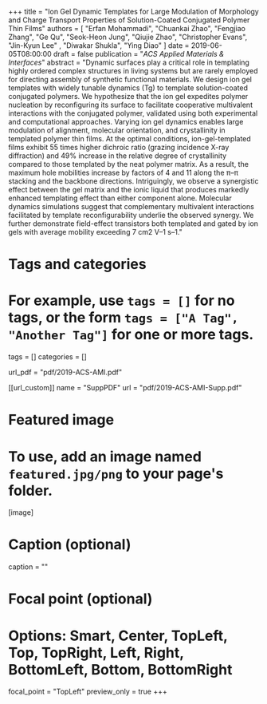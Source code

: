 +++
title = "Ion Gel Dynamic Templates for Large Modulation of Morphology and Charge Transport Properties of Solution-Coated Conjugated Polymer Thin Films"
authors = [ "Erfan Mohammadi", "Chuankai Zhao", "Fengjiao Zhang", "Ge Qu", "Seok-Heon Jung", "Qiujie Zhao", "Christopher Evans", "Jin-Kyun Lee" , "Diwakar Shukla", "Ying Diao" ]
date = 2019-06-05T08:00:00
draft = false
publication = "*ACS Applied Materials & Interfaces*"
abstract    = "Dynamic surfaces play a critical role in templating highly ordered complex structures in living systems but are rarely employed for directing assembly of synthetic functional materials. We design ion gel templates with widely tunable dynamics (Tg) to template solution-coated conjugated polymers. We hypothesize that the ion gel expedites polymer nucleation by reconfiguring its surface to facilitate cooperative multivalent interactions with the conjugated polymer, validated using both experimental and computational approaches. Varying ion gel dynamics enables large modulation of alignment, molecular orientation, and crystallinity in templated polymer thin films. At the optimal conditions, ion-gel-templated films exhibit 55 times higher dichroic ratio (grazing incidence X-ray diffraction) and 49% increase in the relative degree of crystallinity compared to those templated by the neat polymer matrix. As a result, the maximum hole mobilities increase by factors of 4 and 11 along the π–π stacking and the backbone directions. Intriguingly, we observe a synergistic effect between the gel matrix and the ionic liquid that produces markedly enhanced templating effect than either component alone. Molecular dynamics simulations suggest that complementary multivalent interactions facilitated by template reconfigurability underlie the observed synergy. We further demonstrate field-effect transistors both templated and gated by ion gels with average mobility exceeding 7 cm2 V–1 s–1."

# Tags and categories
# For example, use `tags = []` for no tags, or the form `tags = ["A Tag", "Another Tag"]` for one or more tags.
tags = []
categories = []

url_pdf = "pdf/2019-ACS-AMI.pdf"

[[url_custom]]
  name = "SuppPDF"
  url  = "pdf/2019-ACS-AMI-Supp.pdf"

# Featured image
# To use, add an image named `featured.jpg/png` to your page's folder. 
[image]
  # Caption (optional)
  caption = ""

  # Focal point (optional)
  # Options: Smart, Center, TopLeft, Top, TopRight, Left, Right, BottomLeft, Bottom, BottomRight
  focal_point = "TopLeft"
  preview_only = true
+++
